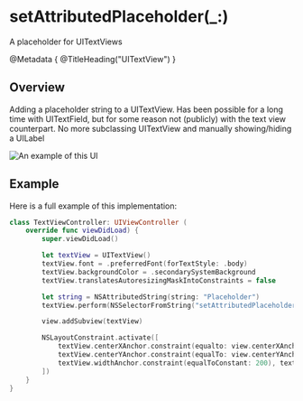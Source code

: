 # setAttributedPlaceholder(\_:)
A placeholder for UITextViews

@Metadata {
    @TitleHeading("UITextView")
}

## Overview

Adding a placeholder string to a UITextView. Has been possible for a long time with UITextField, but for some reason not (publicly) with the text view counterpart. No more subclassing UITextView and manually showing/hiding a UILabel 

![An example of this UI](setAttributedPlaceholder-Video)

## Example

Here is a full example of this implementation:
```swift
class TextViewController: UIViewController (
    override func viewDidLoad) {
        super.viewDidLoad()

        let textView = UITextView()
        textView.font = .preferredFont(forTextStyle: .body) 
        textView.backgroundColor = .secondarySystemBackground
        textView.translatesAutoresizingMaskIntoConstraints = false

        let string = NSAttributedString(string: "Placeholder")
        textView.perform(NSSelectorFromString("setAttributedPlaceholder:"), with: string)

        view.addSubview(textView)

        NSLayoutConstraint.activate([
            textView.centerXAnchor.constraint(equalto: view.centerXAnchor),
            textView.centerYAnchor.constraint(equalTo: view.centerYAnchor),
            textView.widthAnchor.constraint(equalToConstant: 200), textView.heightAnchor.constraint(equalToConstant: 200),
        ])
    }
}
```
